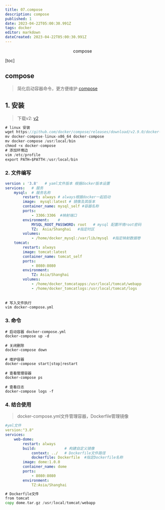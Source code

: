```yaml
---
title: 07.compose
description: compose
published: 1
date: 2023-04-22T05:00:30.991Z
tags: docker
editor: markdown
dateCreated: 2023-04-22T05:00:30.991Z
---
```


<center>compose</center>



[toc]





## compose

> 简化启动容器命令，更方便维护 [compose](https://github.com/docker/compose)





## 1. 安装

> 下载v2: [v2](https://github.com/docker/compose/releases)

```go
# linux 安装
wget https://github.com/docker/compose/releases/download/v2.9.0/docker-compose-linux-x86_64
mv docker-compose-linux-x86_64 docker-compose
mv docker-compose /usr/local/bin
chmod +x docker-compose
# 添加环境边
vim /etc/profile
export PATH=$PATTH:/usr/local/bin
```



### 2. 文件编写

```yaml
version : '3.8'   # yaml文件版本 根据docker版本设置
services:   # 服务
	mysql:  # 服务名称
        restart: always # always根据docker一起启动
        image:  mysql:latest # 镜像及其版本
        container_name: mysql_self #容器名称
        ports: 
            - 3306:3306  #映射端口
        environment:    # 
            MYSQL_ROOT_PASSWORD: root   # mysql 配置环境root密码
            TZ:  Asia/Shanghai   #指定时区
        volumes: 
            - /home/docker_mysql:/var/lib/mysql  #指定映射数据卷
	tomcat: 
		restart: always
		image: tomcat:latest
		container_name: tomcat_self
		ports:
			- 8080:8080
		environment:
			TZ: Asia/Shanghai
		volumes:
			- /home/docker_tomcatapps:/usr/local/tomcat/webapp
			- /home/docker_tomcatlogs:/usr/local/tomcat/logs	
			
```

```shell
# 写入文件执行
vim docker-compose.yml
```



### 3. 命令

```shell
# 启动容器 docker-compose.yml
docker-compose up -d 

# 关闭删除
docker-compose down 

# 维护容器
docker-compose start|stop|restart

# 查看管理容器
docker-compose ps

# 查看日志
docker-compose logs -f 
```



### 4. 结合使用

> docker-compose.yml文件管理容器，Dockerfile管理镜像

```yaml
#yml文件
version:"3.8"
services:
	web-dome:
		restart: always
		build:             # 构建自定义镜像
			context: ../   # Dockerfile文件路径
			dockerfile: Dockerfile  #指定Dockerfile名称
		image: dome:1.0.0
		container_name: dome
		ports:
			- 8080:8080
		environment:
			TZ:Asia/Shanghai			
```

```go
# Dockerfile文件
from tomcat
copy dome.tar.gz /usr/local/tomcat/webapp
```

